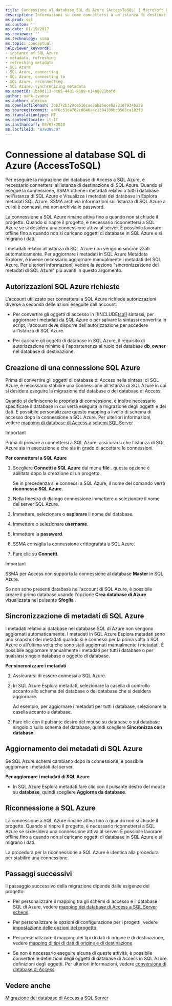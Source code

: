 ```yaml
---
title: Connessione al database SQL di Azure (AccessToSQL) | Microsoft Docs
description: Informazioni su come connettersi a un'istanza di destinazione del database SQL di Azure per eseguire la migrazione dei database di Access. SSMA ottiene i metadati sui database nel database SQL di Azure.
ms.prod: sql
ms.custom: ''
ms.date: 01/19/2017
ms.reviewer: ''
ms.technology: ssma
ms.topic: conceptual
helpviewer_keywords:
- instance of SQL Azure
- metadata, refreshing
- refreshing metadata
- SQL Azure
- SQL Azure, connecting
- SQL Azure, connecting to
- SQL Azure, reconnecting
- SQL Azure, synchronizing metadata
ms.assetid: 1ba0d113-dc05-4431-8689-e14a8821bafd
author: nahk-ivanov
ms.author: alexiva
ms.openlocfilehash: 3bb372b329ce516cae2ab26ece02721d7934b228
ms.sourcegitcommit: e8f6c51d4702c0046aec1394109bc0503ca182f0
ms.translationtype: MT
ms.contentlocale: it-IT
ms.lasthandoff: 08/07/2020
ms.locfileid: "87938930"
---
```

# <a name="connecting-to-azure-sql-database-accesstosql"></a>Connessione al database SQL di Azure (AccessToSQL)
Per eseguire la migrazione dei database di Access a SQL Azure, è necessario connettersi all'istanza di destinazione di SQL Azure. Quando si esegue la connessione, SSMA ottiene i metadati relativi a tutti i database nell'istanza di SQL Azure e Visualizza i metadati del database in Esplora metadati SQL Azure. SSMA archivia informazioni sull'istanza di SQL Azure a cui si è connessi, ma non archivia le password.  
  
La connessione a SQL Azure rimane attiva fino a quando non si chiude il progetto. Quando si riapre il progetto, è necessario riconnettersi a SQL Azure se si desidera una connessione attiva al server. È possibile lavorare offline fino a quando non si caricano oggetti di database in SQL Azure e si migrano i dati.  
  
I metadati relativi all'istanza di SQL Azure non vengono sincronizzati automaticamente. Per aggiornare i metadati in SQL Azure Metadata Explorer, è invece necessario aggiornare manualmente i metadati del SQL Azure. Per ulteriori informazioni, vedere la sezione "sincronizzazione dei metadati di SQL Azure" più avanti in questo argomento.  
  
## <a name="required-sql-azure-permissions"></a>Autorizzazioni SQL Azure richieste  
L'account utilizzato per connettersi a SQL Azure richiede autorizzazioni diverse a seconda delle azioni eseguite dall'account:  
  
-   Per convertire gli oggetti di accesso in [!INCLUDE[tsql](../../includes/tsql-md.md)] sintassi, per aggiornare i metadati da SQL Azure o per salvare la sintassi convertita in script, l'account deve disporre dell'autorizzazione per accedere all'istanza di SQL Azure.  
  
-   Per caricare gli oggetti di database in SQL Azure, il requisito di autorizzazione minimo è l'appartenenza al ruolo del database **db_owner** nel database di destinazione.  
  
## <a name="establishing-a-sql-azure-connection"></a>Creazione di una connessione SQL Azure  
Prima di convertire gli oggetti di database di Access nella sintassi di SQL Azure, è necessario stabilire una connessione all'istanza di SQL Azure in cui si desidera eseguire la migrazione del database o dei database di Access.  
  
Quando si definiscono le proprietà di connessione, è inoltre necessario specificare il database in cui verrà eseguita la migrazione degli oggetti e dei dati. È possibile personalizzare questo mapping a livello di schema di accesso dopo la connessione a SQL Azure. Per ulteriori informazioni, vedere [mapping di database di Access a schemi SQL Server](mapping-source-and-target-databases-accesstosql.md)  
  
> [!IMPORTANT]  
> Prima di provare a connettersi a SQL Azure, assicurarsi che l'istanza di SQL Azure sia in esecuzione e che sia in grado di accettare le connessioni.  
  
**Per connettersi a SQL Azure**  
  
1.  Scegliere **Connetti a SQL Azure** dal menu **file** . questa opzione è abilitata dopo la creazione di un progetto.  
  
    Se in precedenza si è connessi a SQL Azure, il nome del comando verrà **riconnesso SQL Azure**.  
  
2.  Nella finestra di dialogo connessione immettere o selezionare il nome del server SQL Azure.  
  
3.  Immettere, selezionare o **esplorare** il nome del database.  
  
4.  Immettere o selezionare **username**.  
  
5.  Immettere la **password**.  
  
6.  SSMA consiglia la connessione crittografata a SQL Azure.  
  
7.  Fare clic su **Connetti**.  
  
> [!IMPORTANT]  
> SSMA per Access non supporta la connessione al database **Master** in SQL Azure.  
  
Se non sono presenti database nell'account di SQL Azure, è possibile creare il primo database usando l'opzione **Crea database di Azure** visualizzata nel pulsante **Sfoglia** .  
  
## <a name="synchronizing-sql-azure-metadata"></a>Sincronizzazione di metadati di SQL Azure  
I metadati relativi ai database nel database SQL di Azure non vengono aggiornati automaticamente. I metadati in SQL Azure Esplora metadati sono uno snapshot dei metadati quando si è connessi per la prima volta a SQL Azure o all'ultima volta che sono stati aggiornati manualmente i metadati. È possibile aggiornare manualmente i metadati per tutti i database o per qualsiasi singolo database o oggetto di database.  
  
**Per sincronizzare i metadati**  
  
1.  Assicurarsi di essere connessi a SQL Azure.  
  
2.  In SQL Azure Esplora metadati, selezionare la casella di controllo accanto allo schema del database o del database che si desidera aggiornare.  
  
    Ad esempio, per aggiornare i metadati per tutti i database, selezionare la casella accanto a database.  
  
3.  Fare clic con il pulsante destro del mouse su database o sul database singolo o sullo schema del database, quindi scegliere **Sincronizza con database**.  
  
## <a name="refreshing-sql-azure-metadata"></a>Aggiornamento dei metadati di SQL Azure  
Se SQL Azure schemi cambiano dopo la connessione, è possibile aggiornare i metadati dal server.  
  
**Per aggiornare i metadati di SQL Azure**  
  
-   In SQL Azure Esplora metadati fare clic con il pulsante destro del mouse su **database**, quindi scegliere **Aggiorna da database**.  
  
## <a name="reconnecting-to-sql-azure"></a>Riconnessione a SQL Azure  
La connessione a SQL Azure rimane attiva fino a quando non si chiude il progetto. Quando si riapre il progetto, è necessario riconnettersi a SQL Azure se si desidera una connessione attiva al server. È possibile lavorare offline fino a quando non si caricano oggetti di database in SQL Azure e si migrano i dati.  
  
La procedura per la riconnessione a SQL Azure è identica alla procedura per stabilire una connessione.  
  
## <a name="next-steps"></a>Passaggi successivi  
Il passaggio successivo della migrazione dipende dalle esigenze del progetto:  
  
-   Per personalizzare il mapping tra gli schemi di accesso e il database SQL di Azure, vedere [mapping dei database di Access a SQL Server schemi](mapping-source-and-target-databases-accesstosql.md).  
  
-   Per personalizzare le opzioni di configurazione per i progetti, vedere [impostazione delle opzioni del progetto](setting-conversion-and-migration-options-accesstosql.md).  
  
-   Per personalizzare il mapping dei tipi di dati di origine e di destinazione, vedere [mapping di tipi di dati di origine e di destinazione](mapping-source-and-target-data-types-accesstosql.md).  
  
-   Se non è necessario eseguire alcuna di queste attività, è possibile convertire le definizioni degli oggetti di database di Access in SQL Azure definizioni degli oggetti. Per ulteriori informazioni, vedere [conversione di database di Access](converting-access-database-objects-accesstosql.md)  
  
## <a name="see-also"></a>Vedere anche  
[Migrazione dei database di Access a SQL Server](migrating-access-databases-to-sql-server-azure-sql-db-accesstosql.md)  
  
